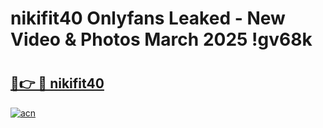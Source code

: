 # nikifit40 Onlyfans Leaked - New Video & Photos March 2025 !gv68k

# <h2><a href="https://ugrwg6.iuczelnia.edu.pl?title=nikifit40&ref=gv68k">🔗👉 🔴 nikifit40</a></h2>

[![acn](https://github.com/user-attachments/assets/0f9c940e-d8b0-45ae-aac7-cd30a18b3e1c)](https://ugrwg6.iuczelnia.edu.pl?title=nikifit40&ref=gv68k)

